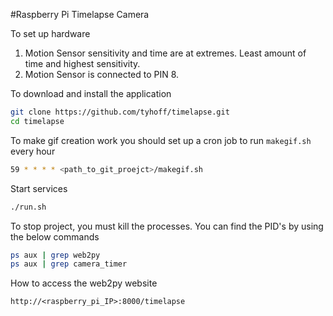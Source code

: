 #Raspberry Pi Timelapse Camera

To set up hardware

1. Motion Sensor sensitivity and time are at extremes. Least amount of time and highest sensitivity. 
2. Motion Sensor is connected to PIN 8.

To download and install the application

```bash
git clone https://github.com/tyhoff/timelapse.git
cd timelapse
```

To make gif creation work you should set up a cron job to run `makegif.sh` every hour
```bash
59 * * * * <path_to_git_proejct>/makegif.sh
```

Start services
```bash
./run.sh
```

To stop project, you must kill the processes. You can find the PID's by using the below commands

```bash
ps aux | grep web2py
ps aux | grep camera_timer
```

How to access the web2py website

```
http://<raspberry_pi_IP>:8000/timelapse
```
